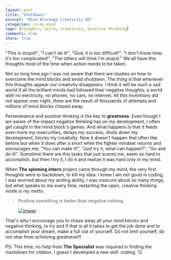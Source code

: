 ```yaml
---
layout: post
title: "Shutdowns"
excerpt: "Mind Blockage Creativity NO"
categories: in-my-mind
tags: [thoughts, vejle, creativity, positive thinking]
comments: true
share: true
---
```


"This is stupid!", "I can't do it!", "God, it is too difficult!", "I don't know how; it's too complicated!", "The others will think I'm stupid." We all have this thoughts most of the time when action needs to be taken.

Not so long time ago I was not aware that there are studies on how to overcome the mind blocks and avoid shutdown. The thing is that whenever this thoughts appear our creativity disappears. I think it will be such a sad world if all the brilliant minds had followed their negative thoughts; a world with no electricity, no phones, no cars, no internet. All this inventions did not appear over night, them are the result of thousands of attempts and millions of mind blocks chased away.

Perseverance and positive thinking is the key to __greatness__. Even though I am aware of the impact negative thinking has on my development, I often get caught in the mind block's games. And what happens is that it feeds even more my insecurities, delays my success, shuts down my development, blocks my creativity. Now it doesn't happen that often like before but when it does after a short while the fighter mindset returns and encourages me; "You can make it!", "Just try it, what can happen?", "Go and do it!". Sometime there are this tasks that just scares me, seem so hard to accomplish, but then I try it, I do it and realize it was hard only in my mind.

When __The spinning intern__ project came through my mind, the very first thoughts were to backdown, to kill my idea. I knew I am not good in coding, I was worried about my writing ability, I was insecure about so many things, but what speaks to me every time, restarting the open, creative thinking mode is my motto.

>Positive something is better than negative nothing.

<figure>
	<a href="{{site.url}}/images/in-my-mind/05-09-2015/IMG_1367.JPG"><img src="{{site.url}}/images/in-my-mind/05-09-2015/IMG_1367.JPG" alt="image"></a>
</figure>

That's why I encourage you to chase away all your mind blocks and negative thinking, to try and if that is all it takes to get the job done and to accomplish your dream, make a full out of yourself. Do not limit yourself, do not stop from achieving greatness!!!

PS: This time, no help from __The Specialist__ was required in finding the markdown for citation. I guess I developed a new skill: coding. :smirk:
